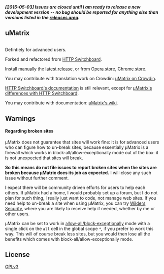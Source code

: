 ##### [2015-05-03] Issues are closed until I am ready to release a new development version -- no bug should be reported for anything else than versions listed in the [releases area](https://github.com/gorhill/uMatrix/releases).

## uMatrix<br>[<img src="https://travis-ci.org/gorhill/uMatrix.svg?branch=master" height="16">](https://travis-ci.org/gorhill/uMatrix)

Defintiely for advanced users.

Forked and refactored from [HTTP Switchboard](https://github.com/gorhill/httpswitchboard).

Install [manually](https://github.com/gorhill/uMatrix/blob/master/doc/INSTALL.md) the [latest release](https://github.com/gorhill/uMatrix/releases), or from [Opera store](https://addons.opera.com/en-gb/extensions/details/umatrix/), [Chrome store](https://chrome.google.com/webstore/detail/µmatrix/ogfcmafjalglgifnmanfmnieipoejdcf).

You may contribute with translation work on Crowdin: [µMatrix on Crowdin](https://crowdin.com/project/umatrix).

[HTTP Switchboard's documentation](https://github.com/gorhill/httpswitchboard/wiki) is still relevant, except for [µMatrix's differences with HTTP Switchboard](https://github.com/gorhill/uMatrix/wiki/Changes-from-HTTP-Switchboard).

You may contribute with documentation: [µMatrix's wiki](https://github.com/gorhill/uMatrix/wiki).

## Warnings

#### Regarding broken sites

µMatrix does not guarantee that sites will work fine: it is for advanced users who can figure how to un-break sites, because essentially µMatrix is a firewall which works in block-all/allow-exceptionally mode out of the box: it is not unexpected that sites will break.

**So this means do not file issues to report broken sites when the sites are broken because µMatrix does its job as expected.** I will close any such issue without further comment.

I expect there will be community driven efforts for users to help each others. If µMatrix had a home, I would probably set up a forum, but I do not plan for such thing, I really just want to code, not manage web sites. If you need help to un-break a site when using µMatrix, you can try [Wilders Security](http://www.wilderssecurity.com/threads/umatrix-the-http-switchboard-successor.369601/), where you are likely to receive help if needed, whether by me or other users.

µMatrix can be set to work in [allow-all/block-exceptionally](https://github.com/gorhill/httpswitchboard/wiki/How-to-use-HTTP-Switchboard:-Two-opposing-views#the-allow-allblock-exceptionally-approach) mode with a single click on the `all` cell in the global scope `*`, if you prefer to work this way. This will of course break less sites, but you would then lose all the benefits which comes with block-all/allow-exceptionally mode.


## License

<a href="https://github.com/gorhill/umatrix/blob/master/LICENSE.txt">GPLv3</a>.
